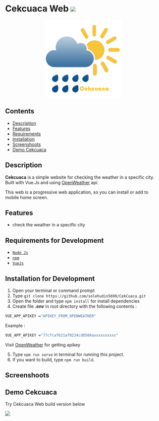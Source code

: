 # Cekcuaca Web <img src="https://img.shields.io/badge/Built%20with-VueJs-41B883?style=popout&logo=vue.js">

<div align="center">
    <img width="250" src="./src/assets/logo.png">
</div>

## Contents

- [Description](#description)
- [Features](#features)
- [Requirements](#requirements-for-development)
- [Installation](#installation-for-development)
- [Screenshoots](#screenshoots)
- [Demo Cekcuaca](#demo-cekcuaca)

## Description

**Cekcuaca** is a simple website for checking the weather in a specific city.
Built with Vue.Js and using [OpenWeather](https://openweathermap.org/) api.

This web is a progressive web application, so you can install or add to mobile
home screen.

## Features

- check the weather in a specific city

## Requirements for Development

- [`Node Js`](https://nodejs.org/en/)
- [`npm`](https://www.npmjs.com/get-npm)
- [`VueJs`](https://vuejs.org/)

## Installation for Development

1. Open your terminal or command prompt
2. Type `git clone https://github.com/solehudin5699/CekCuaca.git`
3. Open the folder and type `npm install` for install dependencies
4. Create file **_.env_** in root directory with the following contents :

```bash
VUE_APP_APIKEY ="APIKEY_FROM_OPENWEATHER"
```

Example :

```bash
VUE_APP_APIKEY ="77cfcaf621af0234cd0504axxxxxxxxxx"
```

Visit [OpenWeather](https://openweathermap.org/) for getting apikey

5. Type `npm run serve` in terminal for running this project.
6. If you want to build, type `npm run build`.

## Screenshoots

## Demo Cekcuaca

Try Cekcuaca Web build version below

<a href="https://cek-cuaca.netlify.app/">
  <img src="https://img.shields.io/badge/Cekcuaca-Link%20Demo-41B883.svg"/>
</a>
